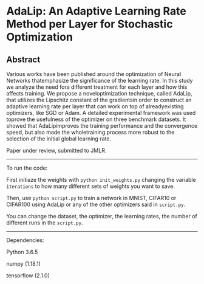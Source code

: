 # AdaLip:  An Adaptive Learning Rate Method per Layer for Stochastic Optimization



## Abstract

Various works have been published around the optimization of Neural Networks thatemphasize the significance of the learning rate. In this study we analyze the need fora different treatment for each layer and how this affects training. We propose a noveloptimization technique, called AdaLip, that utilizes the Lipschitz constant of the gradientsin order to construct an adaptive learning rate per layer that can work on top of alreadyexisting optimizers, like SGD or Adam. A detailed experimental framework was used toprove the usefulness of the optimizer on three benchmark datasets. It showed that AdaLipimproves the training performance and the convergence speed, but also made the wholetraining process more robust to the selection of the initial global learning rate.

Paper under review, submitted to JMLR.


-------------------------------------------------

To run the code:


First initiaze the weights with `python init_weights.py` changing the variable `iterations` to how many different sets of weights you want to save.

Then, use `python script.py` to train a network in MNIST, CIFAR10 or CIFAR100 using AdaLip or any of the other optimizers said in `script.py`.

You can change the dataset, the optimizer, the learning rates, the number of different runs in the `script.py`.

-----------------------------------
Dependencies:

Python 3.6.5

numpy (1.18.1)

tensorflow (2.1.0)
